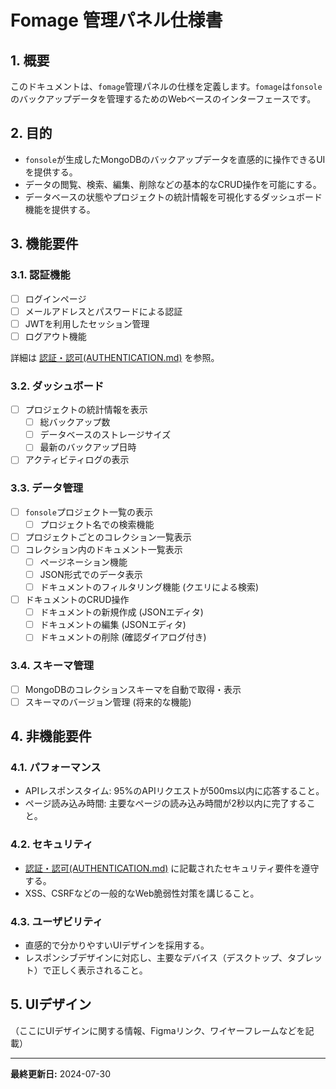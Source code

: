 # Fomage 管理パネル仕様書

## 1. 概要

このドキュメントは、`fomage`管理パネルの仕様を定義します。`fomage`は`fonsole`のバックアップデータを管理するためのWebベースのインターフェースです。

## 2. 目的

- `fonsole`が生成したMongoDBのバックアップデータを直感的に操作できるUIを提供する。
- データの閲覧、検索、編集、削除などの基本的なCRUD操作を可能にする。
- データベースの状態やプロジェクトの統計情報を可視化するダッシュボード機能を提供する。

## 3. 機能要件

### 3.1. 認証機能

- [ ] ログインページ
- [ ] メールアドレスとパスワードによる認証
- [ ] JWTを利用したセッション管理
- [ ] ログアウト機能

詳細は [認証・認可(AUTHENTICATION.md)](AUTHENTICATION.md) を参照。

### 3.2. ダッシュボード

- [ ] プロジェクトの統計情報を表示
    - [ ] 総バックアップ数
    - [ ] データベースのストレージサイズ
    - [ ] 最新のバックアップ日時
- [ ] アクティビティログの表示

### 3.3. データ管理

- [ ] `fonsole`プロジェクト一覧の表示
    - [ ] プロジェクト名での検索機能
- [ ] プロジェクトごとのコレクション一覧表示
- [ ] コレクション内のドキュメント一覧表示
    - [ ] ページネーション機能
    - [ ] JSON形式でのデータ表示
    - [ ] ドキュメントのフィルタリング機能 (クエリによる検索)
- [ ] ドキュメントのCRUD操作
    - [ ] ドキュメントの新規作成 (JSONエディタ)
    - [ ] ドキュメントの編集 (JSONエディタ)
    - [ ] ドキュメントの削除 (確認ダイアログ付き)

### 3.4. スキーマ管理

- [ ] MongoDBのコレクションスキーマを自動で取得・表示
- [ ] スキーマのバージョン管理 (将来的な機能)

## 4. 非機能要件

### 4.1. パフォーマンス

- APIレスポンスタイム: 95%のAPIリクエストが500ms以内に応答すること。
- ページ読み込み時間: 主要なページの読み込み時間が2秒以内に完了すること。

### 4.2. セキュリティ

- [認証・認可(AUTHENTICATION.md)](AUTHENTICATION.md) に記載されたセキュリティ要件を遵守する。
- XSS、CSRFなどの一般的なWeb脆弱性対策を講じること。

### 4.3. ユーザビリティ

- 直感的で分かりやすいUIデザインを採用する。
- レスポンシブデザインに対応し、主要なデバイス（デスクトップ、タブレット）で正しく表示されること。

## 5. UIデザイン

（ここにUIデザインに関する情報、Figmaリンク、ワイヤーフレームなどを記載）

---
**最終更新日:** 2024-07-30 